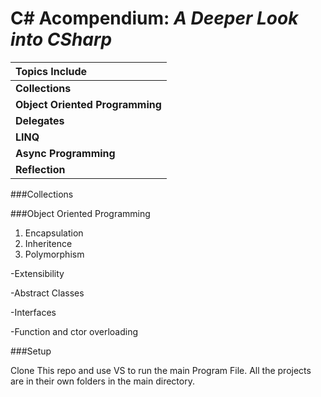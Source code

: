 C# Acompendium: *A Deeper Look into CSharp*
===========================================

| **Topics Include**                      |
|:----------------                |
| **Collections**                 |
| **Object Oriented Programming** |
| **Delegates**                   |
| **LINQ**                        |
| **Async Programming**           |
| **Reflection**                  |

###Collections

###Object Oriented Programming
1. Encapsulation
2. Inheritence
3. Polymorphism

-Extensibility

-Abstract Classes

-Interfaces

-Function and ctor overloading

###Setup

Clone This repo and use VS to run the main Program File.  All the projects are in their own folders in the main directory.








